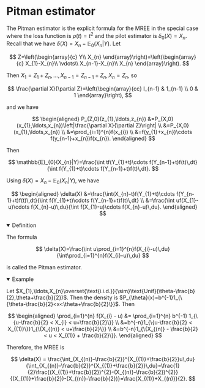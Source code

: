 # Pitman estimator

The Pitman estimator is the explicit formula for the MREE in the special case where the loss function is $\rho(t)=t^{2}$ and the pilot estimator is $\delta_{0}(X)=X_{n}.$ Recall that we have $\delta(X) = X _ {n} - \mathbb{E} _ {0}(X_{n}|Y).$ Let 

$$
Z=\left(\begin{array}{c}
Y\\
X_{n}
\end{array}\right)=\left(\begin{array}{c}
X_{1}-X_{n}\\
\vdots\\
X_{n-1}-X_{n}\\
X_{n}
\end{array}\right).
$$

Then $X_{1}=Z_{1}+Z_{n},\ldots,X_{n-1}=Z_{n-1}+Z_{n}, X_{n}=Z_{n},$ so 

$$
\frac{\partial X}{\partial Z}=\left(\begin{array}{cc}
I_{n-1} & 1_{n-1} \\
0 & 1
\end{array}\right),
$$

and we have

$$
\begin{aligned}
P_{Z,0}(z_{1},\ldots,z_{n}) &=P_{X,0}(x_{1},\ldots,x_{n})\left|\frac{\partial X}{\partial Z}\right| \\
	&=P_{X,0}(x_{1},\ldots,x_{n}) \\
	&=\prod_{i=1}^{n}f(x_{i}) \\
	&=f(y_{1}+x_{n})\cdots f(y_{n-1}+x_{n})f(x_{n}).
\end{aligned}
$$

Then

$$
\mathbb{E}_{0}(X_{n}|Y)=\frac{\int tf(Y_{1}+t)\cdots f(Y_{n-1}+t)f(t)\,dt}{\int f(Y_{1}+t)\cdots f(Y_{n-1}+t)f(t)\,dt}.
$$

Using $\delta(X) = X _ {n} - \mathbb{E} _ {0}(X_{n}|Y)$, we have

$$
\begin{aligned}
\delta(X) &=\frac{\int(X_{n}-t)f(Y_{1}+t)\cdots f(Y_{n-1}+t)f(t)\,dt}{\int f(Y_{1}+t)\cdots f(Y_{n-1}+t)f(t)\,dt} \\
	&=\frac{\int uf(X_{1}-u)\cdots f(X_{n}-u)\,du}{\int f(X_{1}-u)\cdots f(X_{n}-u)\,du}.
\end{aligned}
$$

<details open>
<summary>Definition</summary>

The formula

$$
\delta(X)=\frac{\int u\prod_{i=1}^{n}f(X_{i}-u)\,du}{\int\prod_{i=1}^{n}f(X_{i}-u)\,du}
$$

is called the Pitman estimator. 
</details>

<details open>
<summary>Example</summary>

Let $X_{1},\ldots,X_{n}\overset{\text{i.i.d.}}{\sim}\text{Unif}(\theta-\frac{b}{2},\theta+\frac{b}{2})$. Then the density is $P_{\theta}(x)=b^{-1}1_{\{\theta-\frac{b}{2}<x<\theta+\frac{b}{2}\}}$. Then

$$
\begin{aligned}
\prod_{i=1}^{n} f(X_{i} - u) &= \prod_{i=1}^{n} b^{-1} 1_{\{u-\frac{b}{2} < X_{i} < u+\frac{b}{2}\}} \\
	&=b^{-n}1_{\{u-\frac{b}{2} < X_{(1)}\}}1_{\{X_{(n)} < u+\frac{b}{2}\}} \\
	&=b^{-n}1_{\{X_{(n)} - \frac{b}{2} < u < X_{(1)} + \frac{b}{2}\}}.
\end{aligned}
$$

Therefore, the MREE is

$$
\delta(X) = \frac{\int_{X_{(n)}-\frac{b}{2}}^{X_{(1)}+\frac{b}{2}}u\,du}{\int_{X_{(n)}-\frac{b}{2}}^{X_{(1)}+\frac{b}{2}}\,du}=\frac{1}{2}\frac{(X_{(1)}+\frac{b}{2})^{2}-(X_{(n)}-\frac{b}{2})^{2}}{(X_{(1)}+\frac{b}{2})-(X_{(n)}-\frac{b}{2})}=\frac{X_{(1)}+X_{(n)}}{2}.
$$
</details>